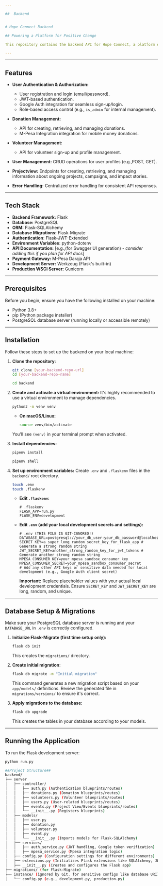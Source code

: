 ```yaml
---

##  Backend 


# Hope Connect Backend

## Powering a Platform for Positive Change

This repository contains the backend API for Hope Connect, a platform dedicated to facilitating donations, volunteer efforts, and community engagement for various charitable causes. This API provides the core logic, data management, and third-party integrations (like M-Pesa) that enable the frontend application to function.

---
```


---

## Features

* **User Authentication & Authorization:**
    * User registration and login (email/password).
    * JWT-based authentication.
    * Google Auth integration for seamless sign-up/login.
    * Role-based access control (e.g., `is_admin` for internal management).
* **Donation Management:**
    * API for creating, retrieving, and managing donations.
    * M-Pesa Integration integration for mobile money donations.
    
* **Volunteer Management:**
    * API for volunteer sign-up and profile management.
* **User Management:** CRUD operations for user profiles (e.g.,POST, GET).
* **Projectview:** Endpoints for creating, retrieving, and managing information about ongoing projects, campaigns, and impact stories.
* **Error Handling:** Centralized error handling for consistent API responses.

---

## Tech Stack

* **Backend Framework:** Flask
* **Database:** PostgreSQL
* **ORM:** Flask-SQLAlchemy
* **Database Migrations:** Flask-Migrate
* **Authentication:** Flask-JWT-Extended
* **Environment Variables:** python-dotenv
* **API Documentation:** [e.g.,(for Swagger UI generation) - *consider adding this if you plan for API docs*]
* **Payment Gateway:** M-Pesa Daraja API
* **Development Server:** Werkzeug (Flask's built-in)
* **Production WSGI Server:** Gunicorn

---

## Prerequisites

Before you begin, ensure you have the following installed on your machine:

* Python 3.8+
* pip (Python package installer)
* PostgreSQL database server (running locally or accessible remotely)

---

## Installation

Follow these steps to set up the backend on your local machine:

1.  **Clone the repository:**
    ```bash
    git clone [your-backend-repo-url]
    cd [your-backend-repo-name]
    ```
   
    ```bash
    cd backend
    ```

2.  **Create and activate a virtual environment:**
    It's highly recommended to use a virtual environment to manage dependencies.

    ```bash
    python3 -m venv venv
    ```
    * **On macOS/Linux:**
        ```bash
        source venv/bin/activate
        ```
    
    You'll see `(venv)` in your terminal prompt when activated.

3.  **Install dependencies:**
    ```bash
    pipenv install

    pipenv shell
    
    ```
4.  **Set up environment variables:**
    Create `.env` and `.flaskenv` files in the `backend/` root directory.

    ```bash
    touch .env
    touch .flaskenv
    ```

    * **Edit `.flaskenv`:**
        ```
        # .flaskenv
        FLASK_APP=run.py
        FLASK_ENV=development
        ```

    * **Edit `.env` (add your local development secrets and settings):**
        ```
        # .env (THIS FILE IS GIT-IGNORED!)
        DATABASE_URL=postgresql://your_db_user:your_db_password@localhost:5432/hopeconnect_dev
        SECRET_KEY=a_super_long_random_secret_key_for_flask_app # Generate a strong random string
        JWT_SECRET_KEY=another_strong_random_key_for_jwt_tokens # Generate another strong random string
        MPESA_CONSUMER_KEY=your_mpesa_sandbox_consumer_key
        MPESA_CONSUMER_SECRET=your_mpesa_sandbox_consumer_secret
        # Add any other API keys or sensitive data needed for local development (e.g., Google Auth client secret)
        ```
        **Important:** Replace placeholder values with your actual local development credentials. Ensure `SECRET_KEY` and `JWT_SECRET_KEY` are long, random, and unique.

---

## Database Setup & Migrations

Make sure your PostgreSQL database server is running and your `DATABASE_URL` in `.env` is correctly configured.

1.  **Initialize Flask-Migrate (first time setup only):**
    ```bash
    flask db init
    ```
    This creates the `migrations/` directory.

2.  **Create initial migration:**
    ```bash
    flask db migrate -m "Initial migration"
    ```
    This command generates a new migration script based on your `app/models/` definitions. Review the generated file in `migrations/versions/` to ensure it's correct.

3.  **Apply migrations to the database:**
    ```bash
    flask db upgrade
    ```
    This creates the tables in your database according to your models.

---

## Running the Application

To run the Flask development server:

```bash
python run.py

##Project Structure##
backend/
├── server
│   ├── controller/
│   │   ├── auth.py (Authentication blueprints/routes)
│   │   ├── donations.py (Donation blueprints/routes)
│   │   ├── volunteers.py (Volunteer blueprints/routes)
│   │   ├── users.py (User-related blueprints/routes)
│   │   ├── events.py (Project View/Events blueprints/routes)
│   │   └── __init__.py (Registers blueprints)
│   ├── models/
│   │   ├── user.py
│   │   ├── donation.py
│   │   ├── volunteer.py
│   │   ├── event.py
│   │   └── __init__.py (Imports models for Flask-SQLAlchemy)
│   ├── services/
│   │   ├── auth_service.py (JWT handling, Google token verification)
│   │   ├── mpesa_service.py (Mpesa integration logic)   
│   ├── config.py (Configuration settings for different environments)
│   ├── extensions.py (Initializes Flask extensions like SQLAlchemy, JWT)
│   ├── __init__.py (Creates and configures the Flask app)
├── migrations/ (for Flask-Migrate)
├── instance/ (ignored by Git, for sensitive configs like database URI)
│   └── config.py (e.g., development.py, production.py)
